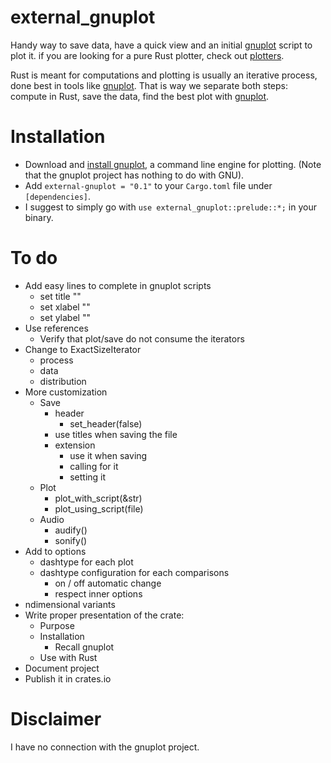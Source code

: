# external_gnuplot
Handy way to save data, have a quick view and an initial [gnuplot](http://www.gnuplot.info/) script to plot it. 
if you are looking for a pure Rust plotter, check out [plotters](https://crates.io/crates/plotters).



Rust is meant for computations and plotting is usually an iterative process, done best in tools like [gnuplot](http://www.gnuplot.info/). That is way we separate both steps: compute in Rust, save the data, find the best plot with [gnuplot](http://www.gnuplot.info/). 



# Installation

- Download and [install gnuplot](http://www.gnuplot.info/download.html), a command line engine for plotting. (Note that the gnuplot project has nothing to do with GNU).
- Add ``external-gnuplot = "0.1"`` to your ``Cargo.toml`` file under ``[dependencies]``.
- I suggest to simply go with ``use external_gnuplot::prelude::*;`` in your binary.



# To do

- Add easy lines to complete in gnuplot scripts
  - set title ""
  - set xlabel ""
  - set ylabel ""
- Use references
  - Verify that plot/save do not consume the iterators
- Change to ExactSizeIterator
  - process
  - data
  - distribution
- More customization
  - Save
    - header
      - set_header(false)
    - use titles when saving the file
    - extension
      - use it when saving
      - calling for it
      - setting it
  - Plot
    - plot_with_script(&str)
    - plot_using_script(file)
  - Audio
    - audify()
    - sonify()
- Add to options
  - dashtype for each plot
  - dashtype configuration for each comparisons
    - on / off automatic change
    - respect inner options
- ndimensional variants
- Write proper presentation of the crate:
  - Purpose
  - Installation
    - Recall gnuplot
  - Use with Rust
- Document project
- Publish it in crates.io



# Disclaimer

I have no connection with the gnuplot project.

